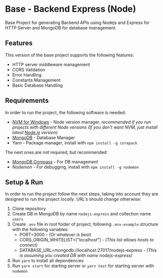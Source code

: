 # Base - Backend Express (Node)
Base Project for generating Backend APIs using Nodejs and Express for HTTP Server and MongoDB for database management.

## Features
This version of the base project supports the following features:
- HTTP server middleware management
- CORS Validation
- Error Handling
- Constants Management
- Basic Database Handling

## Requirements
In order to run the project, the following software is needed:
- [NVM for Windows](https://github.com/coreybutler/nvm-windows) - Node version manager, _recommended if you run projects with different Node versions (If you don't want NVM, just install latest [Node.js](https://nodejs.org/en/download/) version)_
- [MongoDB](https://www.mongodb.com/try/download/community) - Database Manager
- Yarn - Package manager, install with `npm install -g corepack`

The next ones are not required, but recommended
- [MongoDB Compass](https://www.mongodb.com/try/download/compass) - For DB management
- Nodemon - For debugging, install with `npm install -g nodemon`

## Setup & Run
In order to run the project follow the next steps, taking into account they are designed to run the project *locally*. URL's should change otherwise:
1. Clone repository
2. Create DB in MongoDB by name `nodejs-express` and collection name `users`
3. Create `.env` file in root folder of project, following `.env-example` structure with the following variables:
    - PORT=3000 - *(Or whatever is best)*
    - CORS_ORIGIN_WHITELIST=["localhost"] - *(This list allows hosts to connect)*
    - DATABASE_URL=mongodb://localhost:27017/nodejs-express - *(This is assuming you created DB with name nodejs-express)*
4. Run `yarn` to install all dependencies
5. Run `yarn start` for starting server or `yarn test` for starting server with `nodemon`


